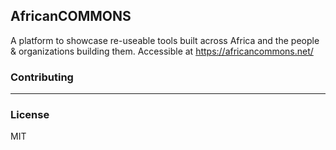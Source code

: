 AfricanCOMMONS
--------------

A platform to showcase re-useable tools built across Africa and the people & organizations building them. Accessible at https://africancommons.net/ 

### Contributing


---

### License

MIT
